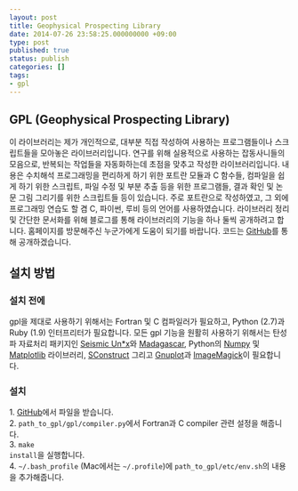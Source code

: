 ```yaml
---
layout: post
title: Geophysical Prospecting Library
date: 2014-07-26 23:58:25.000000000 +09:00
type: post
published: true
status: publish
categories: []
tags:
- gpl
---
```

## GPL (Geophysical Prospecting Library)
이 라이브러리는 제가 개인적으로, 대부분 직접 작성하여 사용하는 프로그램들이나 스크립트들을 모아놓은 라이브러리입니다. 연구를 위해 실용적으로 사용하는 잡동사니들의 모음으로, 반복되는 작업들을 자동화하는데 초점을 맞추고 작성한 라이브러리입니다. 내용은 수치해석 프로그래밍을 편리하게 하기 위한 포트란 모듈과 C 함수들, 컴파일을 쉽게 하기 위한 스크립트, 파일 수정 및 부분 추출 등을 위한 프로그램들, 결과 확인 및 논문 그림 그리기를 위한 스크립트들 등이 있습니다. 주로 포트란으로 작성하였고, 그 외에 프로그래밍 연습도 할 겸 C, 파이썬, 루비 등의 언어를 사용하였습니다.
라이브러리 정리 및 간단한 문서화를 위해 블로그를 통해 라이브러리의 기능을 하나 둘씩 공개하려고 합니다. 홈페이지를 방문해주신 누군가에게 도움이 되기를 바랍니다. 코드는 <a href="https://github.com/pkgpl/gpl">GitHub</a>를 통해 공개하겠습니다.

## 설치 방법

### 설치 전에
gpl을 제대로 사용하기 위해서는 Fortran 및 C 컴파일러가 필요하고, Python (2.7)과 Ruby (1.9) 인터프리터가 필요합니다. 모든 gpl 기능을 원활히 사용하기 위해서는 탄성파 자료처리 패키지인 <a href="http://www.cwp.mines.edu/cwpcodes/">Seismic Un*x</a>와 <a href="http://www.ahay.org">Madagascar</a>, Python의 <a href="http://www.numpy.org">Numpy</a> 및 <a href="http://matplotlib.org">Matplotlib</a> 라이브러리, <a href="http://www.scons.org">SConstruct</a> 그리고 <a href="http://www.gnuplot.info">Gnuplot</a>과 <a href="http://www.imagemagick.org">ImageMagick</a>이 필요합니다.

### 설치
1. <a href="https://github.com/pkgpl/gpl">GitHub</a>에서 파일을 받습니다.<br />
2. <code>path_to_gpl/gpl/compiler.py</code>에서 Fortran과 C compiler 관련 설정을 해줍니다.<br />
3. <code>make install</code>을 실행합니다.<br />
4. <code>~/.bash_profile</code> (Mac에서는 <code>~/.profile</code>)에 <code>path_to_gpl/etc/env.sh</code>의 내용을 추가해줍니다.
